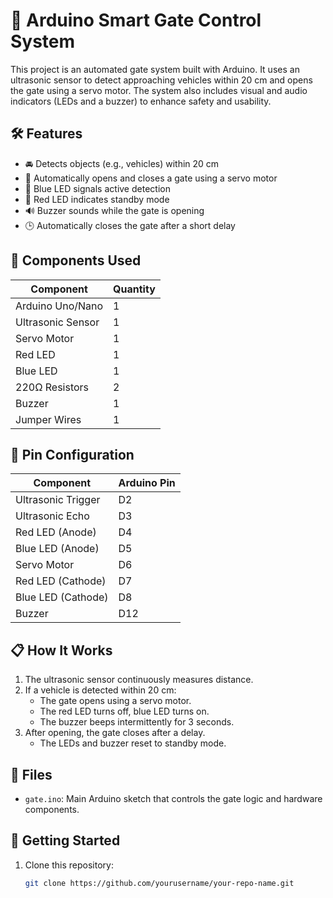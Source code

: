 # 🚗 Arduino Smart Gate Control System

This project is an automated gate system built with Arduino. It uses an ultrasonic sensor to detect approaching vehicles within 20 cm and opens the gate using a servo motor. The system also includes visual and audio indicators (LEDs and a buzzer) to enhance safety and usability.

## 🛠️ Features

- 🚘 Detects objects (e.g., vehicles) within 20 cm
- 🔄 Automatically opens and closes a gate using a servo motor
- 🔵 Blue LED signals active detection
- 🔴 Red LED indicates standby mode
- 🔊 Buzzer sounds while the gate is opening
- 🕒 Automatically closes the gate after a short delay

## 🧰 Components Used

| Component         | Quantity |
|------------------|----------|
| Arduino Uno/Nano | 1        |
| Ultrasonic Sensor  | 1 |
| Servo Motor | 1 |
| Red LED          | 1        |
| Blue LED         | 1        |
| 220Ω Resistors   | 2        |
| Buzzer           | 1        |
| Jumper Wires | 1 |

## 🔌 Pin Configuration

| Component       | Arduino Pin |
|----------------|-------------|
| Ultrasonic Trigger | D2      |
| Ultrasonic Echo    | D3      |
| Red LED (Anode)    | D4      |
| Blue LED (Anode)   | D5      |
| Servo Motor        | D6      |
| Red LED (Cathode)  | D7      |
| Blue LED (Cathode) | D8      |
| Buzzer             | D12     |


## 📋 How It Works

1. The ultrasonic sensor continuously measures distance.
2. If a vehicle is detected within 20 cm:
   - The gate opens using a servo motor.
   - The red LED turns off, blue LED turns on.
   - The buzzer beeps intermittently for 3 seconds.
3. After opening, the gate closes after a delay.
   - The LEDs and buzzer reset to standby mode.

## 📂 Files

- `gate.ino`: Main Arduino sketch that controls the gate logic and hardware components.

## 🚀 Getting Started

1. Clone this repository:
   ```bash
   git clone https://github.com/yourusername/your-repo-name.git
